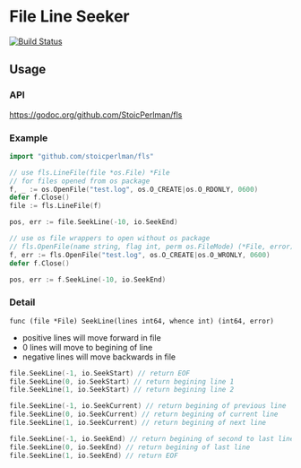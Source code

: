 # File Line Seeker

[![Build Status](https://travis-ci.org/StoicPerlman/fls.svg?branch=master)](https://travis-ci.org/StoicPerlman/fls)

## Usage
### API

https://godoc.org/github.com/StoicPerlman/fls

### Example

```go
import "github.com/stoicperlman/fls"

// use fls.LineFile(file *os.File) *File
// for files opened from os package
f, _ := os.OpenFile("test.log", os.O_CREATE|os.O_RDONLY, 0600)
defer f.Close()
file := fls.LineFile(f)

pos, err := file.SeekLine(-10, io.SeekEnd)

// use os file wrappers to open without os package
// fls.OpenFile(name string, flag int, perm os.FileMode) (*File, error)
f, err := fls.OpenFile("test.log", os.O_CREATE|os.O_WRONLY, 0600)
defer f.Close()

pos, err := f.SeekLine(-10, io.SeekEnd)
```

### Detail
`func (file *File) SeekLine(lines int64, whence int) (int64, error)`
- positive lines will move forward in file
- 0 lines will move to begining of line
- negative lines will move backwards in file

```go
file.SeekLine(-1, io.SeekStart) // return EOF
file.SeekLine(0, io.SeekStart) // return begining line 1
file.SeekLine(1, io.SeekStart) // return begining line 2

file.SeekLine(-1, io.SeekCurrent) // return begining of previous line
file.SeekLine(0, io.SeekCurrent) // return begining of current line
file.SeekLine(1, io.SeekCurrent) // return begining of next line

file.SeekLine(-1, io.SeekEnd) // return begining of second to last line
file.SeekLine(0, io.SeekEnd) // return begining of last line
file.SeekLine(1, io.SeekEnd) // return EOF
```
